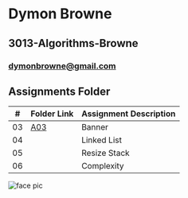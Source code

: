 

# Dymon Browne 
## 3013-Algorithms-Browne
### dymonbrowne@gmail.com


##  Assignments Folder

|   #   | Folder Link | Assignment Description |
| :---: | ----------- | ---------------------- |
| 03    |   <a href="https://github.com/DymonB/3013-Algorithms-Browne/tree/main/Assignments/A03" />A03</a>      |        Banner          |
| 04    |             |    Linked List         |
| 05    |             | Resize Stack           |
| 06    |             | Complexity             |

![face pic](https://user-images.githubusercontent.com/70247507/105450630-7f663880-5c40-11eb-8bf6-d783e772424e.jpeg)
